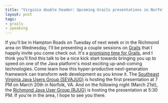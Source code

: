 ```yaml
---
title: "Virginia double header: Upcoming Grails presentations in Norfolk and Richmond"
layout: post
tags:
- grails
- speaking
---
```

If you&#39;ll be in Hampton Roads on Tuesday of next week or in the Richmond area on Wednesday, I&#39;ll be presenting a couple sessions on [Grails](http://grails.org) that I happily invite you come check out.  It&#39;s a [promising time for Grails](http://jasonrudolph.com/blog/2007/03/12/grails-is-on-the-move/), and I think you&#39;ll find this talk to be a nice kick start towards bringing you up to speed on one of the Java platform&#39;s most exciting up-and-coming technologies.  Come learn how this hyper-productive next-generation framework can transform web development as you know it.    The [Southeast Virginia Java Users Group (SEVAJUG)](http://www.sevajug.org/) is hosting the first presentation at 7 PM on March 20th in Norfolk, VA.  And on the following night (March 21st), the [Richmond Java User Group (RJUG)](http://www.richmondjug.com/xwiki/bin/view/Main/) is hosting the presentation at 5:30 PM.    If you&#39;re in the area, I hope to see you there.
